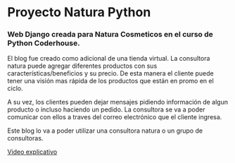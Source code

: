 # Proyecto Natura Python
### Web Django creada para Natura Cosmeticos en el curso de Python Coderhouse.

El blog fue creado como adicional de una tienda virtual. 
La consultora natura puede agregar diferentes productos con sus características/beneficios y su precio. 
De esta manera el cliente puede tener una visión mas rápida de los productos que están en promo en el ciclo. 

A su vez, los clientes pueden dejar mensajes pidiendo información de algun producto o incluso haciendo un pedido. La consultora se va a poder comunicar con ellos a traves del correo electrónico que el cliente ingresa.

Este blog lo va a poder utilizar una consultora natura o un grupo de consultoras. 

[Video explicativo](https://youtu.be/BZOwChS3RDA)
